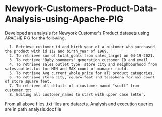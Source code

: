 # Newyork-Customers-Product-Data-Analysis-using-Apache-PIG
Developed an analysis for Newyork Customer's Product datasets using APACHE PIG  for the following.

      1. Retrieve customer_id and birth_year of a customer who purchased the product with id 112 and birth_year of 1969.
      2. To retrieve sum of total_goals from sales_target on 04-19-2021.
      3. To retrieve "Baby boommers" generation customer ID and email.
      4. To retrieve sales outlet type, store city and neighbourhood from sales.outlet.txt for MIN and MAX count of manager field.
      5. To retrieve Avg current_whole_price for all product categories.
      6. To retrieve store city, square feet and telephone for max count of store square feet.
      7. To retrieve all details of a customer named "scott" from customer.txt
      8. Editing all customer_names to start with upper case letter.
      
From all above files .txt files are datasets. Analysis and execution queries are in path_analysis.doc file

